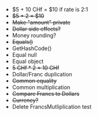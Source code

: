 * $5 + 10 CHf = $10 if rate is 2:1
* ~~$5 * 2 = $10~~
* ~~Make "amount" private~~
* ~~Dollar side effects?~~
* Money rounding?
* ~~Equals()~~
* GetHashCode()
* Equal null
* Equal object
* ~~5 CHf * 2 = 10 CHf~~
* Dollar/Franc duplication
* ~~Common equality~~
* Common multiplication
* ~~Compare Francs to Dollars~~
* ~~Currency?~~
* Delete FrancsMutliplication test